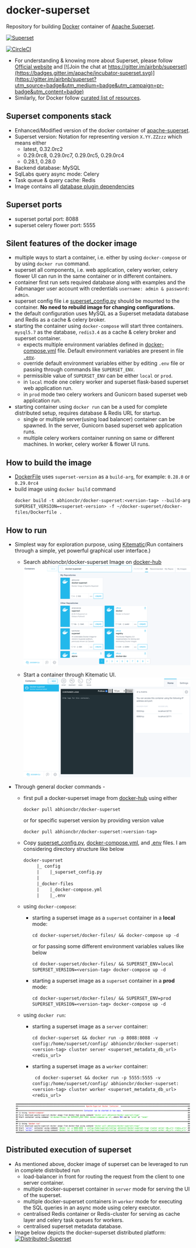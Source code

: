 # docker-superset
Repository for building [Docker](https://www.docker.com/) container of [Apache Superset](https://superset.incubator.apache.org/tutorial.html).

[<img src="https://cloud.githubusercontent.com/assets/130878/20946612/49a8a25c-bbc0-11e6-8314-10bef902af51.png" alt="Superset" width="500"/>](https://superset.incubator.apache.org/tutorial.html)

[![CircleCI](https://circleci.com/gh/abhioncbr/docker-superset/tree/master.svg?style=svg)](https://circleci.com/gh/abhioncbr/docker-superset/tree/master)

* For understanding & knowing more about Superset, please follow [Official website]((https://superset.incubator.apache.org/tutorial.html)) and [![Join the chat at https://gitter.im/airbnb/superset](https://badges.gitter.im/apache/incubator-superset.svg)](https://gitter.im/airbnb/superset?utm_source=badge&utm_medium=badge&utm_campaign=pr-badge&utm_content=badge)
* Similarly, for Docker follow [curated list of resources](https://github.com/veggiemonk/awesome-docker).

## Superset components stack
- Enhanced/Modified version of the docker container of [apache-superset](https://github.com/apache/incubator-superset/tree/master/contrib/docker).
- Superset version: Notation for representing version `X.YY.ZZzzz` which means either 
    * latest, 0.32.0rc2
    * 0.29.0rc8, 0.29.0rc7, 0.29.0rc5, 0.29.0rc4  
    * 0.28.1, 0.28.0
- Backend database: MySQL
- SqlLabs query async mode: Celery
- Task queue & query cache: Redis
- Image contains all [database plugin dependencies](docker-files/database-dependencies.txt) 

## Superset ports
- superset portal port: 8088
- superset celery flower port: 5555

## Silent features of the docker image
- multiple ways to start a container, i.e. either by using `docker-compose` or by using `docker run` command.
- superset all components, i.e. web application, celery worker, celery flower UI can run in the same container or in different containers.
- container first run sets required database along with examples and the Fabmanager user account with credentials `username: admin & password: admin`.
- superset config file i.e [superset_config.py](config/superset_config.py) should be mounted to the container. **No need to rebuild image for changing configurations.** 
- the default configuration uses MySQL as a Superset metadata database and Redis as a cache & celery broker.
- starting the container using `docker-compose` will start three containers. `mysql5.7` as the database, `redis3.4` as a cache & celery broker and superset container.
    * expects multiple environment variables defined in [docker-compose.yml](docker-files/docker-compose.yml) file. Default environment variables are present in file [`.env`](docker-files/.env). 
    * override default environment variables either by editing `.env` file or passing through commands like `SUPERSET_ENV`.
    * permissible value of `SUPERSET_ENV` can be either `local` or `prod`.
    * in `local` mode one celery worker and superset flask-based superset web application run.
    * in `prod` mode two celery workers and Gunicorn based superset web application run.
 - starting container using `docker run` can be a used for complete distributed setup, requires database & Redis URL for startup.
    * single or multiple server(using load balancer) container can be spawned. In the server, Gunicorn based superset web application runs. 
    * multiple celery workers container running on same or different machines. In worker, celery worker & flower UI runs. 

## How to build the image
   * [DockerFile](docker-files/Dockerfile) uses `superset-version` as a `build-arg`, for example: `0.28.0` or `0.29.0rc4`
   * build image using `docker build` command
        ```shell
        docker build -t abhioncbr/docker-superset:<version-tag> --build-arg SUPERSET_VERSION=<superset-version> -f ~/docker-superset/docker-files/Dockerfile .
        ```
## How to run
* Simplest way for exploration purpose, using [Kitematic](https://kitematic.com)(Run containers through a simple, yet powerful graphical user interface.) 
    * Search abhioncbr/docker-superset Image on [docker-hub](https://hub.docker.com/r/abhioncbr/docker-superset/) 
        [<img src="Kitematic-search-docker-supeset.png" alt="Kitematic-search-docker-supeset">](Kitematic-search-docker-supeset.png)
    
    * Start a container through Kitematic UI.
        [<img src="Kitematic-start-superset-container.png" alt="Kitematic-start-superset-container">](Kitematic-start-superset-container.png)    

* Through general docker commands -
    * first pull a docker-superset image from [docker-hub](https://hub.docker.com/r/abhioncbr/docker-superset/) using either
        ```shell
        docker pull abhioncbr/docker-superset
        ```    
      or for specific superset version by providing version value    
        ```shell
        docker pull abhioncbr/docker-superset:<version-tag>
        ```   
    
    * Copy [superset_config.py](config/superset_config.py), [docker-compose.yml](docker-files/docker-compose.yml), and [.env](docker-files/.env) files. I am considering directory structure like below
        ```
        docker-superset
             |_ config
             |    |_superset_config.py
             |
             |_docker-files
             |    |_docker-compose.yml
             |    |_.env
        
        ```   

    * using `docker-compose`:
        * starting a superset image as a `superset` container in a **local** mode:
            ```shell
            cd docker-superset/docker-files/ && docker-compose up -d
            ```
          or for passing some different environment variables values like below
            ```shell
            cd docker-superset/docker-files/ && SUPERSET_ENV=local SUPERSET_VERSION=<version-tag> docker-compose up -d
            ```           
        
        * starting a superset image as a `superset` container in a **prod** mode:
            ```shell
            cd docker-superset/docker-files/ && SUPERSET_ENV=prod SUPERSET_VERSION=<version-tag> docker-compose up -d
            ```
            
    * using `docker run`:    
        * starting a superset image as a `server` container:
            ```shell
            cd docker-superset && docker run -p 8088:8088 -v config:/home/superset/config/ abhioncbr/docker-superset:<version-tag> cluster server <superset_metadata_db_url> <redis_url>
            ```        
        * starting a superset image as a `worker` container:
            ```shell
             cd docker-superset && docker run -p 5555:5555 -v config:/home/superset/config/ abhioncbr/docker-superset:<version-tag> cluster worker <superset_metadata_db_url> <redis_url>
            ```    
       
    [<img src="docker-superset_execution.png" alt="Superset">](docker-superset_execution.png)   
         
## Distributed execution of superset
* As mentioned above, docker image of superset can be leveraged to run in complete distributed run
    * load-balancer in front for routing the request from the client to one server container.
    * multiple docker-superset container in `server` mode for serving the UI of the superset.
    * multiple docker-superset containers in `worker` mode for executing the SQL queries in an async mode using celery executor.
    * centralised Redis container or Redis-cluster for serving as cache layer and celery task queues for workers.
    * centralised superset metadata database.
* Image below depicts the docker-superset distributed platform:
    [<img src="distributed-superset-setup.png" alt="Distributed-Superset">](distributed-superset-setup.png)   

